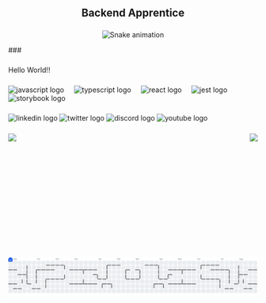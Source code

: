 <h2 align="center">Backend Apprentice</h2>

###

<p align="center"> <img src="./output/snake.svg" alt="Snake animation" /> </p>
<div align="center">

</div>
###



###

<p align="left">Hello World!!</p>

###

<div align="left">
  <img src="https://cdn.jsdelivr.net/gh/devicons/devicon/icons/javascript/javascript-original.svg" height="40" alt="javascript logo"  />
  <img width="12" />
  <img src="https://cdn.jsdelivr.net/gh/devicons/devicon/icons/typescript/typescript-original.svg" height="40" alt="typescript logo"  />
  <img width="12" />
  <img src="https://cdn.jsdelivr.net/gh/devicons/devicon/icons/react/react-original.svg" height="40" alt="react logo"  />
  <img width="12" />
  <img src="https://cdn.jsdelivr.net/gh/devicons/devicon/icons/jest/jest-plain.svg" height="40" alt="jest logo"  />
  <img width="12" />
  <img src="https://cdn.jsdelivr.net/gh/devicons/devicon/icons/storybook/storybook-original.svg" height="40" alt="storybook logo"  />
</div>

###

<div align="left">
  <img src="https://raw.githubusercontent.com/maurodesouza/profile-readme-generator/master/src/assets/icons/social/linkedin/default.svg" width="52" height="40" alt="linkedin logo"  />
  <img src="https://raw.githubusercontent.com/maurodesouza/profile-readme-generator/master/src/assets/icons/social/twitter/default.svg" width="52" height="40" alt="twitter logo"  />
  <img src="https://raw.githubusercontent.com/maurodesouza/profile-readme-generator/master/src/assets/icons/social/discord/default.svg" width="52" height="40" alt="discord logo"  />
  <img src="https://raw.githubusercontent.com/maurodesouza/profile-readme-generator/master/src/assets/icons/social/youtube/default.svg" width="52" height="40" alt="youtube logo"  />
</div>

###

<img align="left" src="https://profile-counter.glitch.me/SysQall/count.svg?"  />

###

<img align="right" height="250" src="https://media1.giphy.com/media/v1.Y2lkPTc5MGI3NjExY2JwbnpneWx6MDY5NXptaXlxcHc0ejd0cm96a2VzeXQ4OThzdzR4bCZlcD12MV9pbnRlcm5hbF9naWZfYnlfaWQmY3Q9Zw/dLLgRwKNwZ2PC/giphy.gif"  />

###

<br clear="both">

<picture>
  <source media="(prefers-color-scheme: dark)" srcset="https://raw.githubusercontent.com/SysQall/SysQall/output/pacman-contribution-graph-dark.svg">
  <source media="(prefers-color-scheme: light)" srcset="https://raw.githubusercontent.com/SysQall/SysQall/output/pacman-contribution-graph.svg">
  <img alt="pacman contribution graph" src="https://raw.githubusercontent.com/SysQall/SysQall/output/pacman-contribution-graph.svg">
</picture>

###
